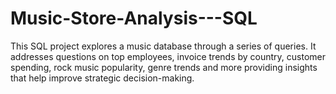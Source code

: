 # Music-Store-Analysis---SQL
This SQL project explores a music database through a series of queries. It addresses questions on top employees, invoice trends by country, customer spending, rock music popularity, genre trends and more providing insights that help improve strategic decision-making.
